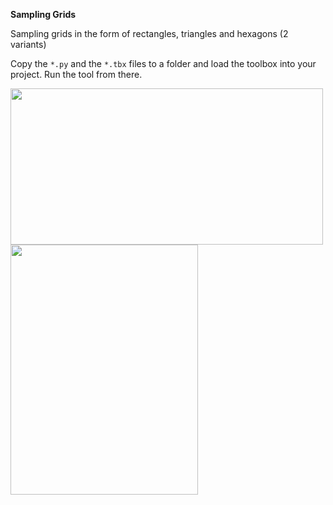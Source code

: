 **Sampling Grids**

Sampling grids in the form of rectangles, triangles and hexagons (2 variants)

Copy the `*.py` and the `*.tbx` files to a folder and load the toolbox into your project.  Run the tool from there.


<a href="url"><img src="https://github.com/Dan-Patterson/tools_pro/blob/master/sampling_grid/Sampling_grids.png" align="left" height="250" width="500" ></a>


<a href="url"><img src="https://github.com/Dan-Patterson/tools_pro/blob/master/sampling_grid/sampling_grid_dialog.png" align="left" height="400" width="300" ></a>
